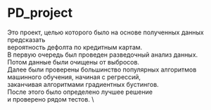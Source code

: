 # PD_project
Это проект, целью которого было на основе полученных данных предсказать \
вероятность дефолта по кредитным картам. \
В первую очередь был проведен разведочный анализ данных. \
Потом данные были очищены от выбросов. \
Далее были проверены большинство популярных алгоритмов \
машинного обучения, начиная с регрессий, \
заканчивая алгоритмами градиентных бустингов. \
После этого было определено лучшее решение \
и проверено рядом тестов. \ 
